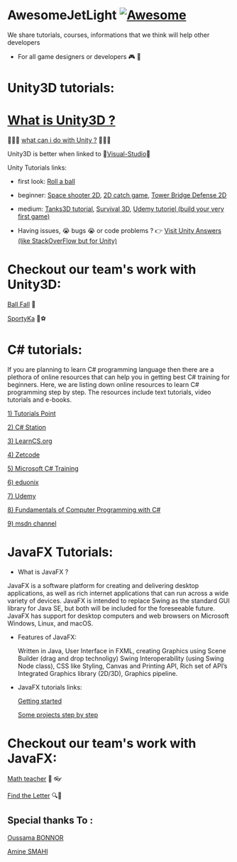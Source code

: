 # AwesomeJetLight [![Awesome](https://cdn.rawgit.com/sindresorhus/awesome/d7305f38d29fed78fa85652e3a63e154dd8e8829/media/badge.svg)](https://github.com/sindresorhus/awesome)
We share tutorials, courses, informations that we think will help other developers 

* For all game designers or developers 🎮 🎲

# Unity3D tutorials:


# [What is Unity3D ?](https://unity3d.com/unity)


🌟🌟🌟 [what can i do with Unity ?](https://www.youtube.com/watch?v=GXI0l3yqBrA) 🌟🌟🌟

Unity3D is better when linked to 💜[Visual-Studio](https://www.visualstudio.com/downloads/?rr=https%3A%2F%2Fwww.google.dz%2F)💜

Unity Tutorials links: 
     
     
* first look: 
[Roll a ball](https://unity3d.com/learn/tutorials/projects/roll-ball-tutorial)
            
            
* beginner:
[Space shooter 2D](https://unity3d.com/learn/tutorials/projects/space-shooter-tutorial),
[2D catch game](https://unity3d.com/learn/tutorials/topics/2d-game-creation/2d-catch-game-pt-1?playlist=17093),
[Tower Bridge Defense 2D](https://unity3d.com/learn/tutorials/topics/2d-game-creation/2d-game-development-walkthrough?playlist=17093)
          
          
* medium: 
[Tanks3D tutorial](https://unity3d.com/learn/tutorials/projects/tanks-tutorial),
[Survival 3D](https://unity3d.com/learn/tutorials/projects/survival-shooter-tutorial),
[Udemy tutoriel (build your very first game)](https://www.udemy.com/unity-game-developer/)
      
      
* Having issues, 😭 bugs 😭 or code problems ? 👉 
[Visit Unity Answers (like StackOverFlow but for Unity)](http://answers.unity3d.com/index.html)
  
# Checkout our team's work with Unity3D:
[Ball Fall](https://play.google.com/store/apps/details?id=com.Oussama.BallFall) 🏀

[SportyKa](https://play.google.com/store/apps/details?id=com.JetLightstudio.SportyKa) 🏀⚽️


    
# C# tutorials: 
If you are planning to learn C# programming language then there are a plethora of online resources that can help you in getting best C# training for beginners. Here, we are listing down online resources to learn C# programming step by step. The resources include text tutorials, video tutorials and e-books.

[1) Tutorials Point](http://www.tutorialspoint.com/csharp/index.htm)                 

[2) C# Station](http://www.csharp-station.com/tutorial.aspx)

[3) LearnCS.org](http://learncs.org/)

[4) Zetcode](http://zetcode.com/lang/csharp/)

[5) Microsoft C# Training](https://www.microsoftvirtualacademy.com/en-US/training-courses/c-fundamentals-for-absolute-beginners-8295)
      
[6) eduonix](http://www.eduonix.com/courses/Software-Development/Learn-C-Sharp-Programming-From-Scratch)

[7) Udemy](https://www.udemy.com/courses/search/?ref=home&q=C%23)

[8) Fundamentals of Computer Programming with C#](http://www.introprogramming.info/)

[9) msdn channel ](https://channel9.msdn.com/events/Patterns-Practices-Symposium-Online/pattern-practices-symposium-2013/building-a-Windows-Store-app-using-XAML-and-C-sharp)

# JavaFX Tutorials:

* What is JavaFX ? 

JavaFX is a software platform for creating and delivering desktop applications, as well as rich internet applications that can run across a wide variety of devices. JavaFX is intended to replace Swing as the standard GUI library for Java SE, but both will be included for the foreseeable future. JavaFX has support for desktop computers and web browsers on Microsoft Windows, Linux, and macOS.

* Features of JavaFX:
    
    Written in Java, User Interface in FXML, creating Graphics using Scene Builder (drag and drop technoligy)
    Swing Interoperability (using Swing Node class), CSS like Styling, Canvas and Printing API, Rich set of API’s
    Integrated Graphics library (2D/3D), Graphics pipeline.

* JavaFX tutorials links:

    [Getting started](http://docs.oracle.com/javafx/2/get_started/jfxpub-get_started.htm)
    
    [Some projects step by step](https://www.youtube.com/playlist?list=PLhs1urmduZ2_H0T6DTAXqqmWt1cD9j5a-)

# Checkout our team's work with JavaFX: 

[Math teacher](https://github.com/oussamabonnor1/Material-design-Math-Teacher) 📖 👓

[Find the Letter](https://github.com/oussamabonnor1/find_the_letter_material_design) 🔍🔡

## Special thanks To : 

[Oussama BONNOR](https://github.com/oussamabonnor1)

[Amine SMAHI](https://github.com/Amine-Smahi)
